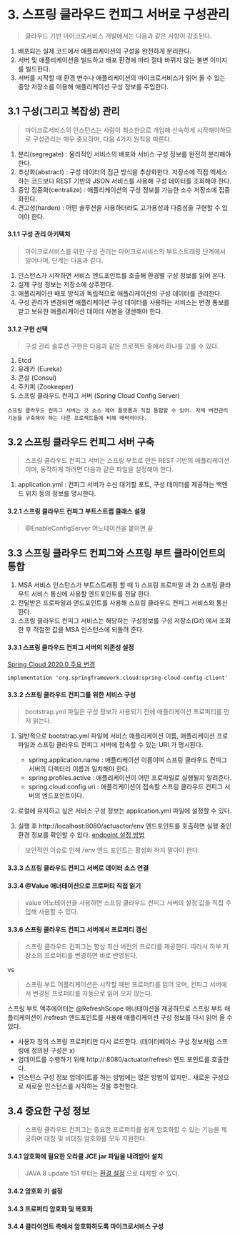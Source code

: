 # 3. 스프링 클라우드 컨피그 서버로 구성관리
> 클라우드 기반 마이크로서비스 개발에서는 다음과 같은 사항이 강조된다.

1. 배포되는 실제 코드에서 애플리케이션의 구성을 완전하게 분리한다.
2. 서버 및 애플리케이션을 빌드하고 배포 환경에 따라 절대 바뀌지 않는 불변 이미지를 빌드한다.
3. 서버를 시작할 때 환경 변수나 애플리케이션의 마이크로서비스가 읽어 올 수 있는 중앙 저장소를 이용해 애플리케이션 구성 정보를 주입한다.

## 3.1 구성(그리고 복잡성) 관리
> 마이크로서비스의 인스턴스는 사람이 최소한으로 개입해 신속하게 시작해야하므로 구성관리는 매우 중요하며, 다음 4가지 원칙을 따른다.

1. 분리(segregate) : 물리적인 서비스의 배포와 서비스 구성 정보를 완전히 분리해야 한다.  
2. 추상화(abstract) : 구성 데이터의 접근 방식을 추상화한다. 저장소에 직접 엑세스하는 코드보다 REST 기반의 JSON 서비스를 사용해 구성 데이터를 조회해야 한다.
3. 중앙 집중화(centralize) : 애플리케이션의 구성 정보를 가능한 소수 저장소에 집중화한다.
4. 견고성(harden) : 어떤 솔루션을 사용하더라도 고가용성과 다중성을 구현할 수 있어야 한다.

#### 3.1.1 구성 관리 아키텍처
> 마이크로서비스를 위한 구성 관리는 마이크로서비스의 부트스트래핑 단계에서 일어나며, 단계는 다음과 같다.

1. 인스턴스가 시작하면 서비스 엔드포인트를 호출해 환경별 구성 정보를 읽어 온다.
2. 실제 구성 정보는 저장소에 상주한다.
3. 애플리케이션 배포 방식과 독립적으로 애플리케이션의 구성 데이터를 관리한다.
4. 구성 관리가 변경되면 애플리케이션 구성 데이터를 사용하는 서비스는 변경 통보를 받고 보유한 애플리케이션 데이터 사본을 갱샌해야 한다.


#### 3.1.2 구현 선택
> 구성 관리 솔루션 구현은 다음과 같은 프로젝트 중에서 하나를 고를 수 있다.

1. Etcd
2. 유레카 (Eureka)
3. 콘설 (Consul)
4. 주키퍼 (Zookeeper)
5. 스프링 클라우드 컨피그 서버 (Spring Cloud Config Server)

```
스프링 클라우드 컨피그 서버는 깃 소스 제어 플랫폼과 직접 통합할 수 있어. 자체 버전관리 기능을 구축해야 하는 다른 프로젝트들에 비해 매력적이다.
```

## 3.2 스프링 클라우드 컨피그 서버 구축
> 스프링 클라우드 컨피그 서버는 스프링 부트로 만든 REST 기반의 애플리케이션이며, 동작하게 하려면 다음과 같은 파일을 설정해야 한다.

1. application.yml : 컨피그 서버가 수신 대기할 포트, 구성 데이터를 제공하는 백엔드 위치 등의 정보를 명시한다.

#### 3.2.1 스프링 클라우드 컨피그 부트스트랩 클래스 설정
> @EnableConfigServer 어노테이션을 붙이면 끝

## 3.3 스프링 클라우드 컨피그와 스프링 부트 클라이언트의 통합

1. MSA 서비스 인스턴스가 부트스트래핑 할 때 1) 스프링 프로파일 과 2) 스프링 클라우드 서비스 통신에 사용할 엔드포인트를 전달 한다.
2. 전달받은 프로파일과 앤드포인트를 사용해 스프링 클라우드 컨피그 서비스와 통신한다.
3. 스프링 클라우드 컨피그 서비스는 해당하는 구성정보를 구성 저장소(Git) 에서 조회한 후 적절한 값을 MSA 인스턴스에 되돌려 준다.  

#### 3.3.1 스프링 클라우드 컨피그 서버의 의존성 설정 

[Spring Cloud 2020.0 주요 변경](https://stackoverflow.com/questions/65063402/why-bootstrap-properties-is-ignored-by-spring-cloud-starter-config)

```
implementation 'org.springframework.cloud:spring-cloud-config-client'
```

#### 3.3.2 스프링 클라우드 컨피그를 위한 서비스 구성
> bootstrap.yml 파일은 구성 정보가 사용되기 전에 애플리케이션 프로퍼티를 먼저 읽는다.

1. 일반적으로 bootstrap.yml 파일에 서비스 애플리케이션 이름, 애플리케이션 프로파일과 스프링 클라우드 컨피그 서버에 접속할 수 있는 URI 가 명시된다.
   - spring.application.name : 애플리케이션 이름이며 스프링 클라우드 컨피그 서버의 디렉터리 이름과 일치해야 한다.
   - spring.profiles.active : 애플리케이션이 어떤 프로파일로 실행될지 알려준다.
   - spring.cloud.config.uri : 애플리케이션이 접속할 스프링 클라우드 컨피그 서버의 엔드포인트이다.


2. 로컬에 유지하고 싶은 서비스 구성 정보는 application.yml 파일에 설정할 수 있다.

3. 실행 후 http://localhost:8080/actuactor/env 엔드포인트를 호출하면 실행 중인 환경 정보를 확인할 수 있다. 
[endpoint 설정 방법](https://stackoverflow.com/questions/60131767/spring-actuator-endpoints-giving-404-error-except-for-health-and-info)

> 보안적인 이슈로 인해 /env 엔드 포인트는 활성화 하지 말아야 한다.

#### 3.3.3 스프링 클라우드 컨피그 서버로 데이터 소스 연결

#### 3.3.4 @Value 애너테이션으로 프로퍼티 직접 읽기
> value 어노테이션을 사용하면 스프링 클라우드 컨피그 서버의 설정 값을 직접 주입해 사용할 수 있다.

#### 3.3.6 스프링 클라우드 컨피그 서버에서 프로퍼티 갱신
> 스프링 클라우드 컨피그는 항상 최신 버전의 프로티를 제공한다. 따라서 하부 저장소의 프로퍼티를 변경하면 바로 반영된다.

vs

> 스프링 부트 어플리케이션은 시작할 때만 프로퍼티를 읽어 오며, 컨피그 서버에서 변경된 프로퍼티를 자동으로 읽어 오지 않는다.

스프링 부트 액추에이터는 @RefreshScope 애너테이션을 제공하므로 스프링 부트 애플리케이션이 /refresh 엔드포인트를 사용해 애플리케이션 구성 정보를 다시 읽어 올 수 있다.

- 사용자 정의 스프링 프로퍼티만 다시 로드한다. (데이터베이스 구성 정보처럼 스프링에 정의된 구성은 x)
- 업데이트를 수행하기 위해 http://<yourserver>:8080/actuator/refresh 엔드 포인트를 호출한다.
- 인스턴스 구성 정보 업데이트를 하는 방법에는 많은 방법이 있지만.. 새로운 구성으로 새로운 인스턴스를 시작하는 것을 추천한다.  

## 3.4 중요한 구성 정보
> 스프링 클라우드 컨피그는 중요한 프로퍼티를 쉽게 암호화할 수 있는 기능을 제공하며 대칭 및 비대칭 암호화를 모두 지원한다.

#### 3.4.1 암호화에 필요한 오라클 JCE jar 파일을 내려받아 설치
> JAVA 8 update 151 부터는 [환경 설정](https://stackoverflow.com/questions/37741142/how-to-install-unlimited-strength-jce-for-java-8-in-os-x/45055461) 으로 대체할 수 있다.

#### 3.4.2 암호화 키 설정
#### 3.4.3 프로퍼티 암호화 및 복호화
#### 3.4.4 클라이언트 측에서 암호화하도록 마이크로서비스 구성 
